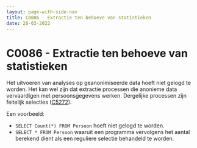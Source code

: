 ```yaml
---
layout: page-with-side-nav
title: C0086 - Extractie ten behoeve van statistieken
date: 28-03-2022
---
```


# C0086 - Extractie ten behoeve van statistieken

Het uitvoeren van analyses op geanonimiseerde data hoeft niet gelogd te worden. Het kan wel zijn dat extractie processen die anonieme data vervaardigen met persoonsgegevens werken. Dergelijke processen zijn feitelijk selecties ([C5272](./5272.md)).

Een voorbeeld:
-	`SELECT Count(*) FROM Persoon` hoeft niet gelogd te worden.
-	`SELECT * FROM Persoon` waaruit een programma vervolgens het aantal berekend dient als een reguliere selectie behandeld te worden.

